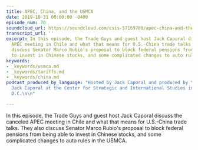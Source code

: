 ```yaml
---
title: APEC, China, and the USMCA
date: 2019-10-31 00:00:00 -0400
episode_num: 70
soundcloud_url: https://soundcloud.com/csis-57169780/apec-china-and-the-usmca
transcript_url: ''
excerpt: In this episode, the Trade Guys and guest host Jack Caporal discuss the canceled
  APEC meeting in Chile and what that means for U.S.-China trade talks. They also
  discuss Senator Marco Rubio's proposal to block federal pensions from being able
  to invest in Chinese stocks, and some complicated changes to auto rules in the USMCA.
keywords:
- _keywords/usmca.md
- _keywords/tariffs.md
- _keywords/china.md
podcast_produced_by_language: "Hosted by Jack Caporal and produced by Yumi Araki and
  Jack Caporal at the Center for Strategic and International Studies in Washington,
  D.C.\n\n"

---
```

In this episode, the Trade Guys and guest host Jack Caporal discuss the canceled APEC meeting in Chile and what that means for U.S.-China trade talks. They also discuss Senator Marco Rubio's proposal to block federal pensions from being able to invest in Chinese stocks, and some complicated changes to auto rules in the USMCA.
